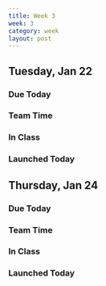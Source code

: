 ```yaml
---
title: Week 3 
week: 3
category: week
layout: post
---
```


## Tuesday, Jan 22

### Due Today

### Team Time

### In Class

### Launched Today


<!-- # # # # # # # # # # # # # # # # # # # # # # # # # # # -->

## Thursday, Jan 24

### Due Today

### Team Time

### In Class

### Launched Today


<!-- # # # # # # # # # # # # # # # # # # # # # # # # # # # -->

